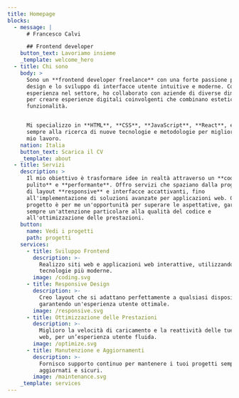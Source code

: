 ```yaml
---
title: Homepage
blocks:
  - message: |
      # Francesco Calvi

      ## Frontend developer
    button_text: Lavoriamo insieme
    _template: welcome_hero
  - title: Chi sono
    body: >
      Sono un **frontend developer freelance** con una forte passione per il
      design e lo sviluppo di interfacce utente intuitive e moderne. Con anni di
      esperienza nel settore, ho collaborato con aziende di diverse dimensioni
      per creare esperienze digitali coinvolgenti che combinano estetica e
      funzionalità.


      Mi specializzo in **HTML**, **CSS**, **JavaScript**, **React**, e sono
      sempre alla ricerca di nuove tecnologie e metodologie per migliorare il
      mio lavoro.
    nation: Italia
    button_text: Scarica il CV
    _template: about
  - title: Servizi
    description: >
      Il mio obiettivo è trasformare idee in realtà attraverso un **codice
      pulito** e **performante**. Offro servizi che spaziano dalla progettazione
      di layout **responsive** e interfacce accattivanti, fino
      all'implementazione di soluzioni avanzate per applicazioni web. Ogni
      progetto è per me un'opportunità per superare le aspettative, garantendo
      sempre un'attenzione particolare alla qualità del codice e
      all'ottimizzazione delle prestazioni.
    button:
      name: Vedi i progetti
      path: progetti
    services:
      - title: Sviluppo Frontend
        description: >-
          Realizzo siti web e applicazioni web interattive, utilizzando le
          tecnologie più moderne.
        image: /coding.svg
      - title: Responsive Design
        description: >-
          Creo layout che si adattano perfettamente a qualsiasi dispositivo,
          garantendo un'esperienza utente ottimale.
        image: /responsive.svg
      - title: Ottimizzazione delle Prestazioni
        description: >-
          Miglioro la velocità di caricamento e la reattività delle tue pagine
          web, per un’esperienza utente fluida.
        image: /optimize.svg
      - title: Manutenzione e Aggiornamenti
        description: >-
          Fornisco supporto continuo per mantenere i tuoi progetti sempre
          aggiornati e sicuri.
        image: /maintenance.svg
    _template: services
---
```


